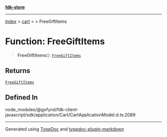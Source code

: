 [**fdk-store**](../../../README.md)
***

[Index](../../../API.md) > [cart](../../README.md) > [<internal>](../README.md) > FreeGiftItems

# Function: FreeGiftItems

> **FreeGiftItems**(): [`FreeGiftItems`](../type-aliases/type-alias.FreeGiftItems.md)

## Returns

[`FreeGiftItems`](../type-aliases/type-alias.FreeGiftItems.md)

## Defined In

node\_modules/@gofynd/fdk-client-javascript/sdk/application/Cart/CartApplicationModel.d.ts:2089

***
Generated using [TypeDoc](https://typedoc.org/) and [typedoc-plugin-markdown](https://www.npmjs.com/package/typedoc-plugin-markdown)
